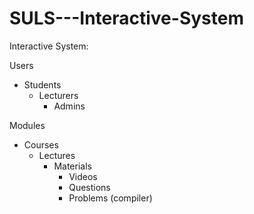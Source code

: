 # SULS---Interactive-System
Interactive System:

Users
  - Students
    - Lecturers
      - Admins

Modules
  - Courses
    - Lectures
      - Materials
        - Videos
        - Questions
        - Problems (compiler)
